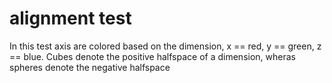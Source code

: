 # alignment test
In this test axis are colored based on the dimension, x == red, y == green, z == blue. 
Cubes denote the positive halfspace of a dimension, wheras spheres denote the negative halfspace
